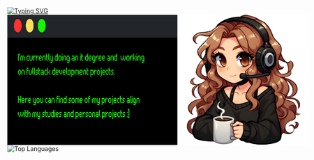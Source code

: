 <div align="left">
 <a href="https://git.io/typing-svg"><img src="https://readme-typing-svg.demolab.com?font=Retropix&duration=4300&pause=1000&color=13F700&random=false&width=435&lines=hi+%3A%5D+i'm+jana" alt="Typing SVG" /></a>
  <div>
    <tr>
      <td>
       <div style="display:flex;">
        <img src="card.png" style="width:390px">
        <img src="drawart.png" width=300>
        </div>
      </td>
    </tr>
   

   
   <div align="left"> 
  <img src="https://github-readme-stats.vercel.app/api/top-langs/?username=jwnaina&layout=compact&theme=chartreuse-dark" alt="Top Languages">
   </div>
  </div>
  <br>
</div>
